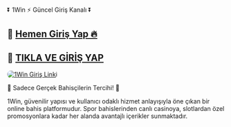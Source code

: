 <p class="highlight">⏬ 1Win ⚡ Güncel Giriş Kanalı ⏬</p> 

<h2>🔗 <a href="https://cutt.ly/1win2025-giris" target="_blank">Hemen Giriş Yap 🔥</a></h2>
<h2>🔗 <a href="https://cutt.ly/1win2025-giris" target="_blank">TIKLA VE GİRİŞ YAP</a></h2>

<a href="https://cutt.ly/1win2025-giris" title="1Win Giriş">
  <img src="https://i.ibb.co/rG4VdgSv/images-6.jpg" alt="1Win Giriş Linki" style="max-width:100%; height:auto; border-radius:8px;">
</a>

<p class="highlight">🎁 Sadece Gerçek Bahisçilerin Tercihi! 🎁</p>

<p>
  1Win, güvenilir yapısı ve kullanıcı odaklı hizmet anlayışıyla öne çıkan bir online bahis platformudur.
  Spor bahislerinden canlı casinoya, slotlardan özel promosyonlara kadar her alanda avantajlı içerikler sunmaktadır.
</p>
